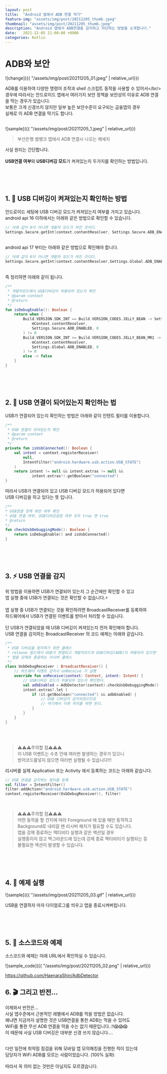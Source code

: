 ```yaml
---
layout: post
title:  "Android 앱에서 ADB 연결 막기"
feature-img: "assets/img/post/20211205_thumb.jpeg"
thumbnail: "assets/img/post/20211205_thumb.jpeg"
description: "Android 앱에서 ADB연결을 감지하고 차단하는 방법을 소개합니다."
date:   2021-12-05 21:00:00 +0900
categories: Kotlin
---
```


# ADB와 보안

![change]({{ "/assets/img/post/20211205_01.jpeg" | relative_url}})<br/>

ADB를 이용하여 다양한 명령어 조작과 shell 스크립트 동작을 사용할 수 있어서</br/>
경우에 따라서는 안드로이드 앱에서 여러가지 보안 정책을 보안상의 이유로 ADB 연결을 막는 경우가 있습니다. <br/>
보통은 크게 신경쓰지 않지만 일부 높은 보안수준이 요구되는 금융앱의 경우<br/>
실제로 이 ADB 연결을 막기도 합니다.<br/>
<br/>

![sample]({{ "/assets/img/post/20211205_1.jpeg" | relative_url}})<br/>
> 부산은행 썸뱅크 앱에서 ADB 연결시 나오는 메세지

사실 원리는 간단합니다.<br/>
<br/>
**USB연결 여부**와 **USB디버깅 모드**가 켜져있는지 두가지를 확인하는 방법입니다.<br/>


<br/><br/><br/>

## 1. 👷 USB 디버깅이 켜져있는지 확인하는 방법

안드로이드 세팅에 USB 디버깅 모드가 켜져있는지 여부를 가지고 있습니다.<br/>
android api 16 이하에서는 아래와 같은 방법으로 확인할 수 있습니다.<br/>

```kotlin
// 아래 값이 0이 아니면 개발자 모드가 켜진 것이다.
Settings.Secure.getInt(context.contentResolver, Settings.Secure.ADB_ENABLED, 0)
```

<br/>
android api 17 부터는 아래와 같은 방법으로 확인해야 합니다.<br/>

```kotlin
// 아래 값이 0이 아니면 개발자 모드가 켜진 것이다.
Settings.Secure.getInt(context.contentResolver,Settings.Global.ADB_ENABLED, 0)
```
<br/>
즉 정리하면 아래와 같이 됩니다.<br/>

```kotlin
/**
 * 개발자모드에서 USB디버깅이 허용되어 있는지 확인
 * @param context
 * @return
 */
fun isDebugEnable(): Boolean {
    return when {
        Build.VERSION.SDK_INT == Build.VERSION_CODES.JELLY_BEAN -> Settings.Secure.getInt(
            mContext.contentResolver,
            Settings.Secure.ADB_ENABLED, 0
        ) != 0
        Build.VERSION.SDK_INT >= Build.VERSION_CODES.JELLY_BEAN_MR1 -> Settings.Secure.getInt(
            mContext.contentResolver,
            Settings.Global.ADB_ENABLED, 0
        ) != 0
        else -> false
    }
}
```

<br/><br/><br/>

## 2.  🔌 USB 연결이 되어있는지 확인하는 법


USB가 연결되어 있는지 확인하는 방법은 아래와 같이 인텐트 필터를 이용합니다.<br/>

```kotlin
/**
 * USB 연결이 되어있는지 확인
 * @param context
 * @return
 */
private fun isUsbConnected(): Boolean {
    val intent = context.registerReceiver(
        null,
        IntentFilter("android.hardware.usb.action.USB_STATE")
    )
    return intent != null && intent.extras != null &&
            intent.extras!!.getBoolean("connected")
}
```

따라서 USB가 연결되어 있고 USB 디버깅 모드가 허용되어 있다면<br/>
USB 디버깅을 하고 있다는 뜻 입니다.<br/>

```kotlin
/**
* USB연결 정책 위반 여부 확인
* USB 연결 여부, USB디버깅설정 여부 모두 true 면 true
* @return
*/
fun checkUsbDebuggingMode(): Boolean {
    return isDebugEnable() and isUsbConnected()
}
```

<br/><br/><br/>

## 3. ⚡ USB 연결을 감지

위 방법을 이용하면 USB가 연결되어 있는지 그 순간에만 확인할 수 있고<br/>
앱 실행 중에  USB가 연결되는 것은 확인할 수 없습니다.⚡<br/>

앱 실행 중 USB가 연결되는 것을 확인하려면 BroadcastReceiver를 등록하여 <br/>
하드웨어에서 USB가 연결된 이벤트를 받아서 처리할 수 있습니다.<br/>
<br/>
단 USB가 연결되었을 때 USB 디버깅이 켜져있는지 먼저 확인해야 합니다.<br/>
USB 연결을 감지하는 BroadcastReceiver 의 코드 예제는 아래와 같습니다.<br/>

```kotlin
/**
 * USB 디버깅을 방지하기 위한 클래스
 * release 빌드에서 USB가 연결되고 개발자모드의 USB디버깅(ADB)이 허용되어 있으면
 * 앱을 강제로 종료하는 리시버 클래스
 */
class UsbDebugReceiver : BroadcastReceiver() {
    // 하드웨어 이벤트 감지시 onReceive 가 실행
    override fun onReceive(context: Context, intent: Intent) {
        // USB디버깅 모드가 허용되어 있는지 확인한다. 
        val adbEnabled = AdbDetector(context).checkUsbDebuggingMode()
        intent.extras?.let {
            if (it.getBoolean("connected") && adbEnabled) {
                // USB 디버깅이 감지되었으므로
                // 여기에서 이후 처리를 하면 된다.
            }
        }
    }
}
```
<br/><br/>

> ⚠️⚠️⚠️주의할 점⚠️⚠️⚠️<br/>
이 USB 이벤트는 수초 안에 여러번 발생하는 경우가 있으니<br/>
방어코드를넣지 않으면 여러번 실행될 수 있습니다!!!<br/>

리시버를 실제 Application 또는 Activity 에서 등록하는 코드는 아래와 같습니다.<br/>


```kotlin
// USB 연결을 감지하는 필터를 등록
val filter = IntentFilter()
filter.addAction("android.hardware.usb.action.USB_STATE")
context.registerReceiver(UsbDebugReceiver(), filter)
```
<br/>

>⚠️⚠️⚠️주의할 점⚠️⚠️⚠️<br/>
어떤 동작을 할 건지에 따라 Foreground 에 있을 때만 동작하고<br/>
Background로  내리갈 땐 리시버 해지가 필요할 수도 있습니다.<br/>
앱을 강제 종료하는 액티비티 실행과 같은 액션일 경우<br/>
실행중이지 않고 백그라운드에 있는데 강제 종료 액티비티가 실행되는 등<br/>
불필요한 액션이 발생할 수 있습니다.<br/>

<br/><br/><br/>

## 4. 🚀 예제 실행

![sample]({{ "/assets/img/post/20211205_03.gif" | relative_url}})<br/>

USB을 연결하자 마자 다이얼로그를 띄우고 앱을 종료시켜버립니다.<br/>

<br/><br/><br/>

## 5.  📝 소스코드와 예제 

소스코드와 예제는 아래 URL에서 확인하실 수 있습니다.<br/>

![sample_code]({{ "/assets/img/post/20211205_02.png" | relative_url}})<br/>


https://github.com/HaenaraShin/AdbDetector<br/>


## 6.  🎬 그리고 반전…

이제와서 반전은...<br/>
사실 앱수준에서 근본적인 레벨에서 ADB를 막을 방법은 없습니다.<br/>
왜냐면 지금까지 설명한 것은 USB연결을 통한 ADB는 막을 수 있어도<br/>
WiFi를 통한 무선 ADB 연결을 막을 수는 없기 때문입니다..!!😱😱😱<br/>
이 때문에 사실 USB 디버깅은 대부분 신경 쓰지 않습니다….<br/>

<br/>
다만 일전에 취약점 점검을 위해 모바일 앱 모의해킹을 진행한 적이 있는데<br/>
담당자가 WiFi ADB를 모르는 사람이었습니다. (100% 실화)<br/>
<br/>
따라서 꼭 의미 없는 것만은 아닐지도 모르겠습니다. <br/><br/>
